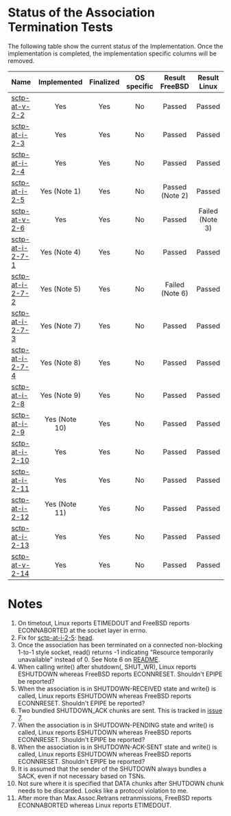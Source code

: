 # Status of the Association Termination Tests

The following table show the current status of the Implementation. Once the implementation is completed, the implementation specific columns will be removed.

| Name                                  | Implemented  | Finalized | OS specific | Result FreeBSD | Result Linux   |
|:--------------------------------------|:------------:|:---------:|:-----------:|:--------------:|:--------------:|
|[sctp-at-v-2-2](sctp-at-v-2-2.pkt)     | Yes          | Yes       | No          | Passed         | Passed         |
|[sctp-at-i-2-3](sctp-at-i-2-3.pkt)     | Yes          | Yes       | No          | Passed         | Passed         |
|[sctp-at-i-2-4](sctp-at-i-2-4.pkt)     | Yes          | Yes       | No          | Passed         | Passed         |
|[sctp-at-i-2-5](sctp-at-i-2-5.pkt)     | Yes (Note 1) | Yes       | No          | Passed (Note 2)| Passed         |
|[sctp-at-v-2-6](sctp-at-v-2-6.pkt)     | Yes          | Yes       | No          | Passed         | Failed (Note 3)|
|[sctp-at-i-2-7-1](sctp-at-i-2-7-1.pkt) | Yes (Note 4) | Yes       | No          | Passed         | Passed         |
|[sctp-at-i-2-7-2](sctp-at-i-2-7-2.pkt) | Yes (Note 5) | Yes       | No          | Failed (Note 6)| Passed         |
|[sctp-at-i-2-7-3](sctp-at-i-2-7-3.pkt) | Yes (Note 7) | Yes       | No          | Passed         | Passed         |
|[sctp-at-i-2-7-4](sctp-at-i-2-7-4.pkt) | Yes (Note 8) | Yes       | No          | Passed         | Passed         |
|[sctp-at-i-2-8](sctp-at-i-2-8.pkt)     | Yes (Note 9) | Yes       | No          | Passed         | Passed         |
|[sctp-at-i-2-9](sctp-at-i-2-9.pkt)     | Yes (Note 10)| Yes       | No          | Passed         | Passed         |
|[sctp-at-i-2-10](sctp-at-i-2-10.pkt)   | Yes          | Yes       | No          | Passed         | Passed         |
|[sctp-at-i-2-11](sctp-at-i-2-11.pkt)   | Yes          | Yes       | No          | Passed         | Passed         |
|[sctp-at-i-2-12](sctp-at-i-2-12.pkt)   | Yes (Note 11)| Yes       | No          | Passed         | Passed         |
|[sctp-at-i-2-13](sctp-at-i-2-13.pkt)   | Yes          | Yes       | No          | Passed         | Passed         |
|[sctp-at-v-2-14](sctp-at-v-2-14.pkt)   | Yes          | Yes       | No          | Passed         | Passed         |

# Notes

1. On timetout, Linux reports ETIMEDOUT and FreeBSD reports ECONNABORTED at the socket layer in errno.
2. Fix for [sctp-at-i-2-5](sctp-at-i-2-5.pkt): [head](https://svnweb.freebsd.org/changeset/base/287294).
3. Once the association has been terminated on a connected non-blocking 1-to-1 style socket, read() returns -1 indicating "Resource temporarily unavailable" instead of 0. See Note 6 on [README](https://github.com/nplab/ETSI-SCTP-Conformance-Testsuite/blob/master/sctp-bdc-tests/README.md).
4. When calling write() after shutdown(, SHUT_WR), Linux reports ESHUTDOWN whereas FreeBSD reports ECONNRESET. Shouldn't EPIPE be reported?
5. When the association is in SHUTDOWN-RECEIVED state and write() is called, Linux reports ESHUTDOWN whereas FreeBSD reports ECONNRESET. Shouldn't EPIPE be reported?
6. Two bundled SHUTDOWN_ACK chunks are sent. This is tracked in [issue 7](https://github.com/sctplab/SCTP_NKE_Yosemite/issues/7).
7. When the association is in SHUTDOWN-PENDING state and write() is called, Linux reports ESHUTDOWN whereas FreeBSD reports ECONNRESET. Shouldn't EPIPE be reported?
8. When the association is in SHUTDOWN-ACK-SENT state and write() is called, Linux reports ESHUTDOWN whereas FreeBSD reports ECONNRESET. Shouldn't EPIPE be reported?
9. It is assumed that the sender of the SHUTDOWN always bundles a SACK, even if not necessary based on TSNs.
10. Not sure where it is specified that DATA chunks after SHUTDOWN chunk needs to be discarded. Looks like a protocol violation to me.
11. After more than Max.Assoc.Retrans retranmissions, FreeBSD reports ECONNABORTED whereas Linux reports ETIMEDOUT.
